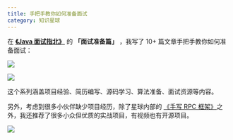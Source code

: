 ```yaml
---
title: 手把手教你如何准备面试
category: 知识星球
---
```


在 **[《Java 面试指北》](../zhuanlan/java-mian-shi-zhi-bei.md)** 的 **「面试准备篇」** ，我写了 10+ 篇文章手把手教你如何准备面试：

![](https://guide-blog-images.oss-cn-shenzhen.aliyuncs.com/xingqiu/image-20220304120532910.png)

![](https://guide-blog-images.oss-cn-shenzhen.aliyuncs.com/xingqiu/image-20220304120629860.png)

这个系列涵盖项目经验、简历编写、源码学习、算法准备、面试资源等内容。

另外，考虑到很多小伙伴缺少项目经历，除了星球内部的 [《手写 RPC 框架》](../zhuanlan/handwritten-rpc-framework.md)之外，我还推荐了很多小众但优质的实战项目，有视频也有开源项目。

![](https://guide-blog-images.oss-cn-shenzhen.aliyuncs.com/github/javaguide/image-20220308132546961.png)
